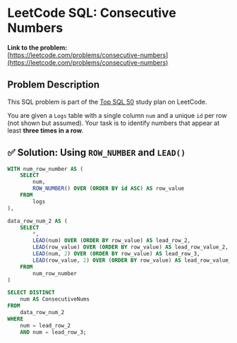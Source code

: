 # LeetCode SQL: Consecutive Numbers

**Link to the problem:**  
[https://leetcode.com/problems/consecutive-numbers](https://leetcode.com/problems/consecutive-numbers)

## Problem Description

This SQL problem is part of the [Top SQL 50](https://leetcode.com/study-plan/top-sql-50/) study plan on LeetCode.

You are given a `Logs` table with a single column `num` and a unique `id` per row (not shown but assumed). Your task is to identify numbers that appear at least **three times in a row**.

## ✅ Solution: Using `ROW_NUMBER` and `LEAD()`

```sql
WITH num_row_number AS (
    SELECT 
        num, 
        ROW_NUMBER() OVER (ORDER BY id ASC) AS row_value
    FROM 
        logs
), 

data_row_num_2 AS (
    SELECT 
        *, 
        LEAD(num) OVER (ORDER BY row_value) AS lead_row_2, 
        LEAD(row_value) OVER (ORDER BY row_value) AS lead_row_value_2, 
        LEAD(num, 2) OVER (ORDER BY row_value) AS lead_row_3, 
        LEAD(row_value, 2) OVER (ORDER BY row_value) AS lead_row_value_3
    FROM 
        num_row_number
)

SELECT DISTINCT 
    num AS ConsecutiveNums
FROM 
    data_row_num_2
WHERE 
    num = lead_row_2 
    AND num = lead_row_3;
